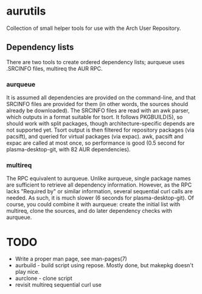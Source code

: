 # aurutils

Collection of small helper tools for use with the Arch User Repository.

## Dependency lists

There are two tools to create ordered dependency lists; aurqueue uses .SRCINFO files, multireq the AUR RPC.

### aurqueue

It is assumed all dependencies are provided on the command-line, and that SRCINFO files are provided for them (in other words, the sources should already be downloaded).
The SRCINFO files are read with an awk parser, which outputs in a format suitable for tsort. It follows PKGBUILD(5), so should work with split packages, though architecture-specific depends are not supported yet. 
Tsort output is then filtered for repository packages (via pacsift), and queried for virtual packages (via expac). awk, pacsift and expac are called at most once, so performance is good (0.5 second for plasma-desktop-git, with 82 AUR dependencies).

### multireq

The RPC equivalent to aurqueue. Unlike aurqueue, single package names are sufficient to retrieve all dependency information. However, as the RPC lacks "Required by" or similar information, several sequential curl calls are needed. As such, it is much slower (6 seconds for plasma-desktop-git). Of course, you could combine it with aurqueue: create the initial list with multireq, clone the sources, and do later dependency checks with aurqueue.

# TODO

+ Write a proper man page, see man-pages(7)
+ aurbuild - build script using repose. Mostly done, but makepkg doesn't play nice.
+ aurclone - clone script
+ revisit multireq sequential curl use
